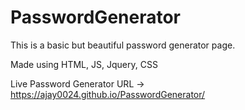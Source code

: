 # PasswordGenerator
This is a basic but beautiful password generator page.

Made using HTML, JS, Jquery, CSS

Live Password Generator URL -> https://ajay0024.github.io/PasswordGenerator/
